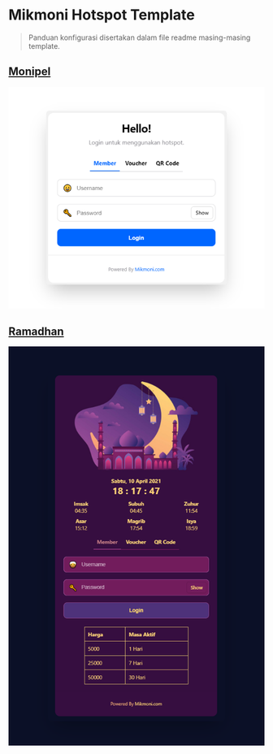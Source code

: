 # Mikmoni Hotspot Template

> Panduan konfigurasi disertakan dalam file readme masing-masing template.

## [Monipel](https://github.com/renomureza/mikmoni-hotspot-template/tree/master/monipel)

<p align="center">
<img src="https://raw.githubusercontent.com/renomureza/mikmoni-hotspot-template/master/monipel.png" />
</p>

## [Ramadhan](https://github.com/renomureza/mikmoni-hotspot-template/tree/master/ramadhan)

<p align="center">
<img src="https://raw.githubusercontent.com/renomureza/mikmoni-hotspot-template/master/ramadhan.png" />
</p>
